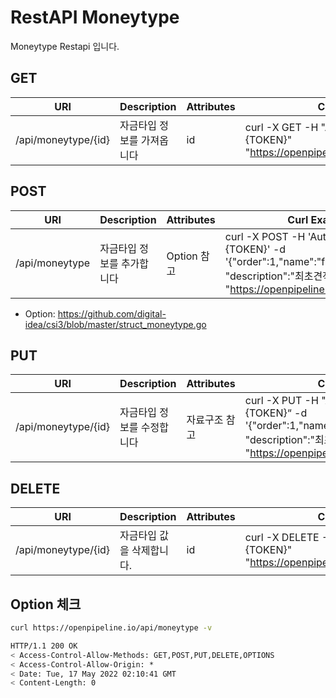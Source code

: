 # RestAPI Moneytype

Moneytype Restapi 입니다.

## GET

| URI | Description | Attributes | Curl Example |
| --- | --- | --- | --- |
|/api/moneytype/{id}|자금타입 정보를 가져옵니다|id|curl -X GET -H "Authorization: Basic {TOKEN}" "https://openpipeline.io/api/moneytype/{id}"

## POST

| URI | Description | Attributes | Curl Example |
| --- | --- | --- | --- |
|/api/moneytype|자금타입 정보를 추가합니다| Option 참고 |curl -X POST -H 'Authorization: Basic {TOKEN}' -d '{"order":1,"name":"firstestimate", "description":"최초견적"}' "https://openpipeline.io/api/moneytype"

- Option: https://github.com/digital-idea/csi3/blob/master/struct_moneytype.go

## PUT

| URI | Description | Attributes | Curl Example |
| --- | --- | --- | --- |
|/api/moneytype/{id}|자금타입 정보를 수정합니다| 자료구조 참고 |curl -X PUT -H "Authorization: Basic {TOKEN}“ -d '{"order":1,"name":"firstestimate", "description":"최초견적"}' "https://openpipeline.io/api/moneytype/{id}"

## DELETE

| URI | Description | Attributes | Curl Example |
| --- | --- | --- | --- |
|/api/moneytype/{id}| 자금타입 값을 삭제합니다.|id|curl -X DELETE -H "Authorization: Basic {TOKEN}" "https://openpipeline.io/api/moneytype/{id}"

## Option 체크

```bash
curl https://openpipeline.io/api/moneytype -v
```

```bash
HTTP/1.1 200 OK
< Access-Control-Allow-Methods: GET,POST,PUT,DELETE,OPTIONS
< Access-Control-Allow-Origin: *
< Date: Tue, 17 May 2022 02:10:41 GMT
< Content-Length: 0
```
